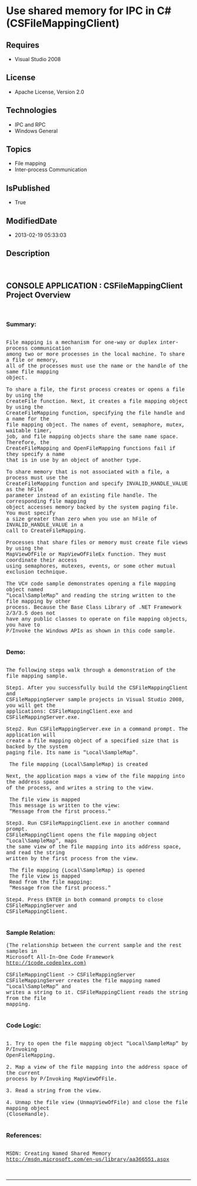 # Use shared memory for IPC in C# (CSFileMappingClient)
## Requires
* Visual Studio 2008
## License
* Apache License, Version 2.0
## Technologies
* IPC and RPC
* Windows General
## Topics
* File mapping
* Inter-process Communication
## IsPublished
* True
## ModifiedDate
* 2013-02-19 05:33:03
## Description

<p style="font-family:Courier New">&nbsp;</p>
<h2>CONSOLE APPLICATION : CSFileMappingClient Project Overview</h2>
<p style="font-family:Courier New">&nbsp;</p>
<h3>Summary:</h3>
<p style="font-family:Courier New"><br>
File mapping is a mechanism for one-way or duplex inter-process communication <br>
among two or more processes in the local machine. To share a file or memory, <br>
all of the processes must use the name or the handle of the same file mapping <br>
object.<br>
<br>
To share a file, the first process creates or opens a file by using the <br>
CreateFile function. Next, it creates a file mapping object by using the <br>
CreateFileMapping function, specifying the file handle and a name for the <br>
file mapping object. The names of event, semaphore, mutex, waitable timer, <br>
job, and file mapping objects share the same name space. Therefore, the <br>
CreateFileMapping and OpenFileMapping functions fail if they specify a name<br>
that is in use by an object of another type.<br>
<br>
To share memory that is not associated with a file, a process must use the <br>
CreateFileMapping function and specify INVALID_HANDLE_VALUE as the hFile <br>
parameter instead of an existing file handle. The corresponding file mapping <br>
object accesses memory backed by the system paging file. You must specify <br>
a size greater than zero when you use an hFile of INVALID_HANDLE_VALUE in a <br>
call to CreateFileMapping.<br>
<br>
Processes that share files or memory must create file views by using the <br>
MapViewOfFile or MapViewOfFileEx function. They must coordinate their access <br>
using semaphores, mutexes, events, or some other mutual exclusion technique.<br>
<br>
The VC# code sample demonstrates opening a file mapping object named <br>
&quot;Local\SampleMap&quot; and reading the string written to the file mapping by other <br>
process. Because the Base Class Library of .NET Framework 2/3/3.5 does not <br>
have any public classes to operate on file mapping objects, you have to <br>
P/Invoke the Windows APIs as shown in this code sample.<br>
<br>
</p>
<h3>Demo:</h3>
<p style="font-family:Courier New"><br>
The following steps walk through a demonstration of the file mapping sample.<br>
<br>
Step1. After you successfully build the CSFileMappingClient and <br>
CSFileMappingServer sample projects in Visual Studio 2008, you will get the <br>
applications: CSFileMappingClient.exe and CSFileMappingServer.exe. <br>
<br>
Step2. Run CSFileMappingServer.exe in a command prompt. The application will <br>
create a file mapping object of a specified size that is backed by the system <br>
paging file. Its name is &quot;Local\SampleMap&quot;.<br>
<br>
&nbsp;The file mapping (Local\SampleMap) is created<br>
<br>
Next, the application maps a view of the file mapping into the address space <br>
of the process, and writes a string to the view.<br>
<br>
&nbsp;The file view is mapped<br>
&nbsp;This message is written to the view:<br>
&nbsp;&quot;Message from the first process.&quot;<br>
<br>
Step3. Run CSFileMappingClient.exe in another command prompt. <br>
CSFileMappingClient opens the file mapping object &quot;Local\SampleMap&quot;, maps <br>
the same view of the file mapping into its address space, and read the string <br>
written by the first process from the view.<br>
<br>
&nbsp;The file mapping (Local\SampleMap) is opened<br>
&nbsp;The file view is mapped<br>
&nbsp;Read from the file mapping:<br>
&nbsp;&quot;Message from the first process.&quot;<br>
<br>
Step4. Press ENTER in both command prompts to close CSFileMappingServer and <br>
CSFileMappingClient.<br>
<br>
</p>
<h3>Sample Relation:</h3>
<p style="font-family:Courier New">(The relationship between the current sample and the rest samples in
<br>
Microsoft All-In-One Code Framework <a href="http://1code.codeplex.com)" target="_blank">
http://1code.codeplex.com)</a><br>
<br>
CSFileMappingClient -&gt; CSFileMappingServer<br>
CSFileMappingServer creates the file mapping named &quot;Local\SampleMap&quot; and <br>
writes a string to it. CSFileMappingClient reads the string from the file <br>
mapping.<br>
<br>
</p>
<h3>Code Logic:</h3>
<p style="font-family:Courier New"><br>
1. Try to open the file mapping object &quot;Local\SampleMap&quot; by P/Invoking <br>
OpenFileMapping.<br>
<br>
2. Map a view of the file mapping into the address space of the current <br>
process by P/Invoking MapViewOfFile.<br>
<br>
3. Read a string from the view.<br>
<br>
4. Unmap the file view (UnmapViewOfFile) and close the file mapping object <br>
(CloseHandle).<br>
<br>
</p>
<h3>References:</h3>
<p style="font-family:Courier New"><br>
MSDN: Creating Named Shared Memory<br>
<a href="http://msdn.microsoft.com/en-us/library/aa366551.aspx" target="_blank">http://msdn.microsoft.com/en-us/library/aa366551.aspx</a><br>
<br>
<br>
</p>
<hr>
<div><a href="http://go.microsoft.com/?linkid=9759640" style="margin-top:3px"><img src="http://bit.ly/onecodelogo" alt="">
</a></div>
